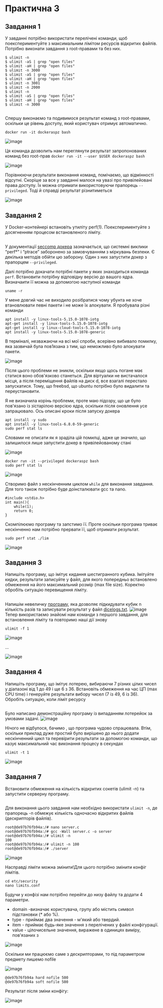 # Практична 3
## Завдання 1
У завданні потрібно використати перелічені команди, щоб поекспериментуйте з максимальним лімітом ресурсів відкритих файлів. Потрібно виконати завдання з root-правами та без них.
```
$ ulimit -n
$ ulimit -aS | grep "open files"
$ ulimit -aH | grep "open files"
$ ulimit -n 3000
$ ulimit -aS | grep "open files"
$ ulimit -aH | grep "open files"
$ ulimit -n 3001
$ ulimit -n 2000
$ ulimit -n
$ ulimit -aS | grep "open files"
$ ulimit -aH | grep "open files"
$ ulimit -n 3000
```
##

Спершу виконаємо та подивимося результат команд з root-правами, оскільки це рівень доступу, який користувач отримує автоматично.

```docker run -it dockeraspz bash```

![image](https://github.com/user-attachments/assets/b418b8dd-bf68-4645-90cd-65eb63b57e80)

Ця команда дозволить нам переглянути результат запропонованих команд без root-прав
```docker run -it --user $USER dockeraspz bash```

![image](https://github.com/user-attachments/assets/8d84fcd6-5be1-488e-9897-6ae975cb81a0)

Порівнюючи результати виконання команд, помічаємо, що відмінності відсутні. Скоріше за все у завданні малося на увазі про привілейовані права доступу. Їх можна отримати використовуючи прапорець `--privileged`. Тоді й справді результат різнитиметься

![image](https://github.com/user-attachments/assets/bff620af-8c2f-43b5-85d2-bb3be3d3747d)

## Завдання 2

У Docker-контейнері встановіть утиліту perf(1). Поекспериментуйте з досягненням процесом встановленого ліміту.

##
У документації [seccomp докера](https://docs.docker.com/engine/security/seccomp/) зазначається, що системні виклики “perf*” і “ptrace” заборонено за замовчуванням з міркувань безпеки. Є декілька методів обійти цю заборону. Один з них запустити докер з прапорцем `--privileged`.

Далі потрібно докачати потрібні пакети у яких знаходиться команда `perf`. Встановити потрібну відповідну версію до вашого ядра. Визначаити її можна за допомогою наступної команди
```
uname -r
```
У мене довгий час не виходило розібратися чому убунта не хоче втановлювати певні пакети і не може їх алокувати. Я пробувала різні команди

```
apt install -y linux-tools-5.15.0-1078-iotg
apt-get install -y linux-tools-5.15.0-1078-iotg
apt-get install -y linux-cloud-tools-5.15.0-1078-iotg
apt install -y linux-tools-5.15.0-1078-generic
```
В терміналі, незважаючи на всі мої спроби, всерівно вибивало помилку, яка зазвичай була пов1язана з тим, що неможливо було алокувати пакети.

![image](https://github.com/user-attachments/assets/98c082b0-c531-497a-bbe7-c3488a44c8e4)

Після цього проблеми не зникли, оскільки якщо щось погане має статися воно обов'язково станеться. Для віртуалки не вистачалося місця, а після переміщення файлів на диск d, все взагалі перестало запускатися. Тому, що freebsd, що ubuntu потрібно було видалити та переустановити.

Я не визначила корінь проблеми, проте маю підозру, що це було пов'язано із зістарілою версією ядра, оскільки після оновлення усе запрацювало. Ось описані кроки після запуску докера

```
apt install -y sudo
apt install -y linux-tools-6.8.0-59-generic
sudo perf stat ls

```
Словами не описати як я зраділа цій помилці, адже це значило, що залишилося лише запустити докер в привілейованому стані

![image](https://github.com/user-attachments/assets/1b4a06bd-3165-465d-840c-782fe4d747ce)

```
docker run -it --privileged dockeraspz bash
sudo perf stat ls
```

![image](https://github.com/user-attachments/assets/9e7847c3-32c4-48f7-9f6b-212f198ad271)

Створимо файл з нескінченним циклом `while` для виконання завдання. Для того також потрібно буде доінсталювати gcc та nano.
```
#include <stdio.h>
int main(){
    while(1);
    return 0;
}
```
Скомпілюємо програму та запстимо її. Проте оскільки програма триває нескінченно нам потрібно прервати її, щоб отримати результат.
```
sudo perf stat ./lim
```

![image](https://github.com/user-attachments/assets/a80f944e-b1e9-4bcc-b250-b155cc606059)

## Завдання 3

Напишіть програму, що імітує кидання шестигранного кубика. Імітуйте кидки, результати записуйте у файл, для якого попередньо встановлено обмеження на його максимальний розмір (max file size). Коректно обробіть ситуацію перевищення ліміту.
##
Напишім невеличку [програму](https://github.com/pterodaCh/aspz/blob/main/practice_3/dices.c), яка дозволяє підкидувати кубик n кількість разів та записувати результат у файл [dicelogs.txt](https://github.com/pterodaCh/aspz/tree/main/practice_3). 
![image](https://github.com/user-attachments/assets/11bc683f-f86d-4f0a-99b8-cb17f713336f)
Тепер використаємо знайомі нам команди з першого завдання, для встановлення ліміту та повторимо наші дії знову
```
ulimit -f 1
```
![image](https://github.com/user-attachments/assets/26fed209-c79e-4c36-9dc3-b191951b5cff)

...

![image](https://github.com/user-attachments/assets/98f2e7d3-dd9f-45ff-8b4e-594cb6ad55f7)

## Завдання 4

Напишіть програму, що імітує лотерею, вибираючи 7 різних цілих чисел у діапазоні від 1 до 49 і ще 6 з 36. Встановіть обмеження на час ЦП (max CPU time) і генеруйте результати вибору чисел (7 із 49, 6 із 36). Обробіть ситуацію, коли ліміт ресурсу 
##
Було написано демонстраційну програму із випаданням лотерейок за умовами задачі. 
![image](https://github.com/user-attachments/assets/07806ba2-bec6-44b0-baf3-5c32ac3ee19a)

Нічого не відбулося, бачимо , що програма чудово спрацювала. Втім, оскільки приклад дуже простий було вирішено до нього додати нескінченний цикл та перевірити результати за допомогою команди, що казує максимальний час виконання процесу в секундах
```
ulimit -t 1
```
![image](https://github.com/user-attachments/assets/a9d84628-faa6-4147-a71b-b94b54a6a9b0)


## Завдання 7

Встановити обмеження на кількість відкритих сокетів (ulimit -n) та запустити серверну програму.
##

Для виконання цього завдання нам необхідно використати `ulimit -n`, де прапорець -n обмежує кількість одночасно відкритих файлів (дескрипторів файлів).

```
root@de97b76fb94a:/# nano server.c 
root@de97b76fb94a:/# gcc -Wall server.c -o server
root@de97b76fb94a:/# ulimit -n    
100
root@de97b76fb94a:/# ulimit -n 100
root@de97b76fb94a:/# ./server 
```
![image](https://github.com/user-attachments/assets/335d5c0e-a669-4d9a-85f0-8972142424ff)

Насправді ліміти можна змінити!Для цього потрібно змінити конфіг лімітів.
```
cd etc/security
nano limits.conf
```
Будучи у конфізі нам потрібно перейти до низу файлу та додати 4 параметри. 
* domain -визначає користувача, групу або містить символ підстановки (* або %).
* type - приймає два значення - м'який або твердий.
* item - приймає будь-яке значення з перелічених у файлі конфігурації.
* value - цілочисельне значення, виражене в одиницях виміру, пов'язаних з <item>
  
![image](https://github.com/user-attachments/assets/007cbd39-755b-4055-b47f-3ad8e912e8ca)

Оскільки ми працюємо саме з дескрипторами, то під параметром предмету пишемо nofile

![image](https://github.com/user-attachments/assets/5104a20c-5915-44de-9a13-7931fdaaad05)

```
@de97b76fb94a hard nofile 500
@de97b76fb94a soft nofile 500
```
Результат після зміни конфігу:

![image](https://github.com/user-attachments/assets/e6e63a39-cfa3-450e-90c1-1ab3ef8295b7)


